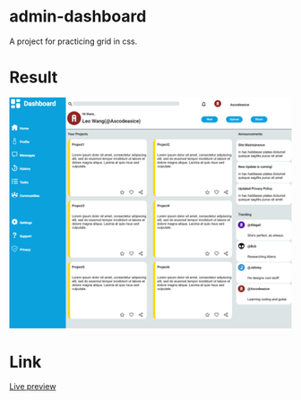 # admin-dashboard
A project for practicing grid in css.

# Result
![picture of result](https://github.com/ascodeasice/admin-dashboard/blob/main/images/result.png)

# Link
[Live preview](https://ascodeasice.github.io/admin-dashboard/)
